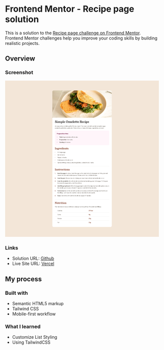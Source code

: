 # Frontend Mentor - Recipe page solution

This is a solution to the [Recipe page challenge on Frontend Mentor](https://www.frontendmentor.io/challenges/recipe-page-KiTsR8QQKm). Frontend Mentor challenges help you improve your coding skills by building realistic projects. 

## Overview

### Screenshot

![](./screenshot.png)

### Links

- Solution URL: [Github](https://github.com/laravue-18/frontend-mentor-recipe-page)
- Live Site URL: [Vercel](https://frontend-mentor-recipe-page-mauve.vercel.app/)

## My process

### Built with

- Semantic HTML5 markup
- Tailwind CSS
- Mobile-first workflow

### What I learned

- Customize List Styling
- Using TailwindCSS
